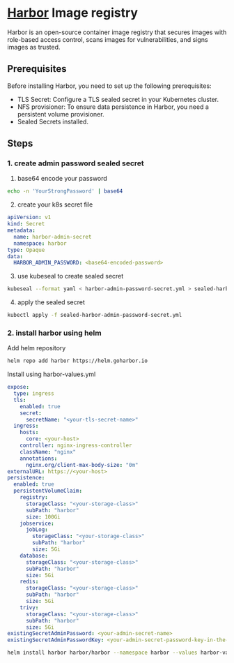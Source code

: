 # [Harbor](https://github.com/goharbor/harbor-helm) Image registry

Harbor is an open-source container image registry that secures images with role-based access control, scans images for vulnerabilities, and signs images as trusted.

## Prerequisites

Before installing Harbor, you need to set up the following prerequisites:

- TLS Secret: Configure a TLS sealed secret in your Kubernetes cluster.
- NFS provisioner: To ensure data persistence in Harbor, you need a persistent volume provisioner.
- Sealed Secrets installed.

## Steps

### 1. create admin password sealed secret

1. base64 encode your password

```bash
echo -n 'YourStrongPassword' | base64
```

2. create your k8s secret file

```yaml
apiVersion: v1
kind: Secret
metadata:
  name: harbor-admin-secret
  namespace: harbor
type: Opaque
data:
  HARBOR_ADMIN_PASSWORD: <base64-encoded-password>
```
3. use kubeseal to create sealed secret

```bash
kubeseal --format yaml < harbor-admin-password-secret.yml > sealed-harbor-admin-password-secret.yml
```
4. apply the sealed secret
```bash
kubectl apply -f sealed-harbor-admin-password-secret.yml
```

### 2. install harbor using helm
Add helm repository
```bash
helm repo add harbor https://helm.goharbor.io
```

Install using harbor-values.yml
```yaml
expose:
  type: ingress
  tls:
    enabled: true
    secret:
      secretName: "<your-tls-secret-name>"
  ingress:
    hosts:
      core: <your-host>
    controller: nginx-ingress-controller
    className: "nginx"
    annotations:
      nginx.org/client-max-body-size: "0m"
externalURL: https://<your-host>
persistence:
  enabled: true
  persistentVolumeClaim:
    registry:
      storageClass: "<your-storage-class>"
      subPath: "harbor"
      size: 100Gi
    jobservice:
      jobLog:
        storageClass: "<your-storage-class>"
        subPath: "harbor"
        size: 5Gi
    database:
      storageClass: "<your-storage-class>"
      subPath: "harbor"
      size: 5Gi
    redis:
      storageClass: "<your-storage-class>"
      subPath: "harbor"
      size: 5Gi
    trivy:
      storageClass: "<your-storage-class>"
      subPath: "harbor"
      size: 5Gi
existingSecretAdminPassword: <your-admin-secret-name>
existingSecretAdminPasswordKey: <your-admin-secret-password-key-in-the-file> # in that example: HARBOR_ADMIN_PASSWORD
```

```bash
helm install harbor harbor/harbor --namespace harbor --values harbor-values.yml
```
